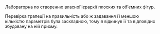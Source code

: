 Лабораторна по створенню власної ієрархії плоских та об'ємних фігур.

Перевірка трапеції на правильність або ж задавання її меншою кількістю параметрів була заскладною, тому я відкинув її та відповідно збудовану на ній призму.
